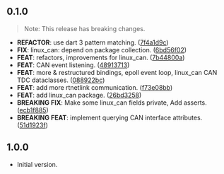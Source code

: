 ## 0.1.0

> Note: This release has breaking changes.

 - **REFACTOR**: use dart 3 pattern matching. ([7f4a1d9c](https://github.com/ardera/flutter_packages/commit/7f4a1d9cf3b99bacfa4e4196326a06e7e504c81a))
 - **FIX**: linux_can: depend on package collection. ([6bd56f02](https://github.com/ardera/flutter_packages/commit/6bd56f028959b0da3c260baa0d17fb2cee022db8))
 - **FEAT**: refactors, improvements for linux_can. ([7b44800a](https://github.com/ardera/flutter_packages/commit/7b44800affb76e29f1c11088bb73b17bd69280ca))
 - **FEAT**: CAN event listening. ([48913713](https://github.com/ardera/flutter_packages/commit/48913713f48ce5665dfd8c73ab0e5e7653634f73))
 - **FEAT**: more & restructured bindings, epoll event loop, linux_can CAN TDC dataclasses. ([088922bc](https://github.com/ardera/flutter_packages/commit/088922bc66ed415f9bbd6a39bf624db09f92ba18))
 - **FEAT**: add more rtnetlink communication. ([f73e08bb](https://github.com/ardera/flutter_packages/commit/f73e08bb135ccc67222d8e1cfb210fd0f550d8c1))
 - **FEAT**: add linux_can package. ([26bd3258](https://github.com/ardera/flutter_packages/commit/26bd3258b44eab3b943c972a5fc1bcd8569edeb1))
 - **BREAKING** **FIX**: Make some linux_can fields private, Add asserts. ([ecb1f885](https://github.com/ardera/flutter_packages/commit/ecb1f8856e55cdeb637f2c848503ea02db411277))
 - **BREAKING** **FEAT**: implement querying CAN interface attributes. ([51d1923f](https://github.com/ardera/flutter_packages/commit/51d1923f3e3423813feebf08a371d432dc020065))

## 1.0.0

- Initial version.
